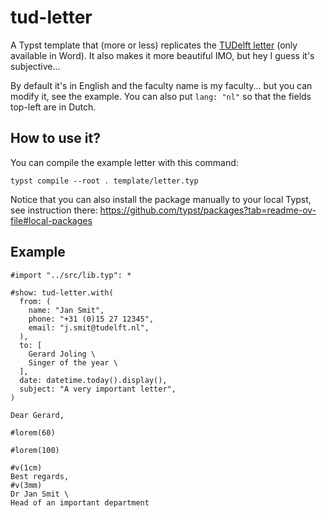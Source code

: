 # tud-letter

A Typst template that (more or less) replicates the [TUDelft letter](https://www.tudelft.nl/huisstijl/) (only available in Word).
It also makes it more beautiful IMO, but hey I guess it's subjective...

By default it's in English and the faculty name is my faculty... but you can modify it, see the example. 
You can also put `lang: "nl"` so that the fields top-left are in Dutch.

## How to use it?

You can compile the example letter with this command:

`typst compile --root . template/letter.typ`

Notice that you can also install the package manually to your local Typst, see instruction there:
<https://github.com/typst/packages?tab=readme-ov-file#local-packages>


## Example

```typst
#import "../src/lib.typ": *

#show: tud-letter.with(
  from: (
    name: "Jan Smit",
    phone: "+31 (0)15 27 12345",
    email: "j.smit@tudelft.nl",
  ),
  to: [
    Gerard Joling \
    Singer of the year \  
  ],
  date: datetime.today().display(),
  subject: "A very important letter",
)

Dear Gerard, 

#lorem(60)

#lorem(100)

#v(1cm)
Best regards, 
#v(3mm)
Dr Jan Smit \
Head of an important department
```
